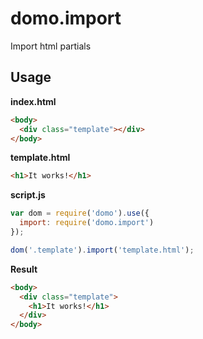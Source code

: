 domo.import
===========

Import html partials

Usage
-----

**index.html**

```html
<body>
  <div class="template"></div>
</body>
```

**template.html**

```html
<h1>It works!</h1>
```

**script.js**

```js
var dom = require('domo').use({
  import: require('domo.import')
});

dom('.template').import('template.html');
```

**Result**

```html
<body>
  <div class="template">
    <h1>It works!</h1>
  </div>
</body>
```
